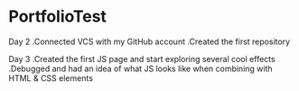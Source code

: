 # PortfolioTest


Day 2
.Connected VCS with my GitHub account
.Created the first repository

Day 3
.Created the first JS page and start exploring several cool effects
.Debugged and had an idea of what JS looks like when combining with HTML & CSS elements